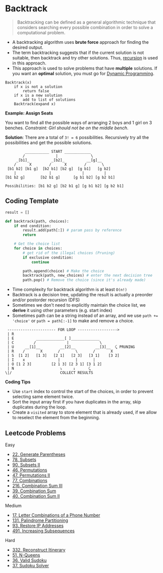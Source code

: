 # Backtrack

> Backtracking can be defined as a general algorithmic technique that considers searching every possible combination in order to solve a computational problem.

- A backtracking algorithm uses **brute force** approach for finding the desired output.
- The term backtracking suggests that if the current solution is not suitable, then backtrack and try other solutions. Thus, [recursion](<./3.1 Recursion.md>) is used in this approach.
- This approach is used to solve problems that have **multiple** solutions. If you want an **optimal** solution, you must go for [Dynamic Programming](<./6.2 Dynamic Programming I.md>).

```
Backtrack(x)
    if x is not a solution
        return false
    if x is a new solution
        add to list of solutions
    Backtrack(expand x)
```

**Example: Assign Seats**

You want to find all the possible ways of arranging 2 boys and 1 girl on 3 benches. _Constraint: Girl should not be on the middle bench_.

**Solution**: There are a total of `3! = 6` possibilities. Recursively try all the possibilities and get the possible solutions.

```
         ___________ START ____________
        /              |               \
     _[b1]_          _[b2]_          __[g]__
    /      X        /      X        /       \
 [b1 b2] [b1 g]  [b2 b1] [b2 g]  [g b1]   [g b2]
    |               |              |         |
[b1 b2 g]       [b2 b1 g]      [g b1 b2] [g b2 b1]

Possibilities: [b1 b2 g] [b2 b1 g] [g b1 b2] [g b2 b1]
```

## Coding Template

```py
result = []

def backtrack(path, choices):
    if end condition:
        result.add(path[:]) # param pass by reference
        return

    # Get the choice list
    for choice in choices:
        # get rid of the illegal choices (Pruning)
        if exclusive condition:
            continue

        path.append(choice) # Make the choice
        backtrack(path, new_choices) # enter the next decision tree
        path.pop() # Remove the choice (since it's already made)
```

- Time complexity for backtrack algorithm is at least `O(n!)`
- Backtrack is a decision tree, updating the result is actually a preorder and/or postorder recursion (DFS)
- Sometimes we don't need to explicitly maintain the choice list, we **derive** it using other parameters (e.g. start index)
- Sometimes path can be a string instead of an array, and we use `path += 'choice'` or `path = path[:-1]` to make and remove a choice.

```
 ---------------------- FOR LOOP ------------------>
 | R
 | E          _____________[ ]_____________
 | C         /              |              \
 | U     __[1]__         __[2]__         __[3]__  ⤹ PRUNING
 | R    /       X       /       \       /       X
 | S  [1 2]   [1 3]   [2 1]   [2 3]   [3 1]    [3 2]
 | I    x               |       |       |
 | O [1 2 3]         [2 1 3] [2 3 1] [3 1 2]
 | N                     ⤵     ↓      ⤹
\|/                      COLLECT RESULTS
```

**Coding Tips**
- Use `start` index to control the start of the choices, in order to prevent selecting same element twice.
- Sort the input array first if you have duplicates in the array, skip duplicates during the loop.
- Create a `visited` array to store element that is already used, if we allow to reselect the element from the beginning.

## Leetcode Problems

Easy
- [22. Generate Parentheses](https://leetcode.com/problems/generate-parentheses/)
- [78. Subsets](https://leetcode.com/problems/subsets/)
- [90. Subsets II](https://leetcode.com/problems/subsets-ii/)
- [46. Permutations](https://leetcode.com/problems/permutations/)
- [47. Permutations II](https://leetcode.com/problems/permutations-ii/)
- [77. Combinations](https://leetcode.com/problems/combinations/)
- [216. Combination Sum III](https://leetcode.com/problems/combination-sum-iii/)
- [39. Combination Sum](https://leetcode.com/problems/combination-sum/)
- [40. Combination Sum II](https://leetcode.com/problems/combination-sum-ii/)

Medium
- [17. Letter Combinations of a Phone Number](https://leetcode.com/problems/letter-combinations-of-a-phone-number/)
- [131. Palindrome Partitioning](https://leetcode.com/problems/palindrome-partitioning/)
- [93. Restore IP Addresses](https://leetcode.com/problems/restore-ip-addresses/)
- [491. Increasing Subsequences](https://leetcode.com/problems/increasing-subsequences/submissions/)

Hard
- [332. Reconstruct Itinerary](https://leetcode.com/problems/reconstruct-itinerary/)
- [51. N-Queens](https://leetcode.com/problems/n-queens/)
- [36. Valid Sudoku](https://leetcode.com/problems/valid-sudoku/)
- [37. Sudoku Solver](https://leetcode.com/problems/sudoku-solver/)